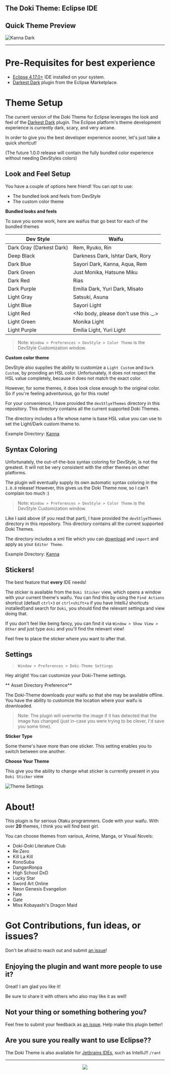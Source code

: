 The Doki Theme: Eclipse IDE
---

## Quick Theme Preview

![Kanna Dark](documentationAssets/kanna_dark_code.png)

---

# Pre-Requisites for best experience

- [Eclipse 4.17.0+](https://www.eclipse.org/) IDE installed on your system.
- [Darkest Dark](https://marketplace.eclipse.org/content/darkest-dark-theme-devstyle) plugin from the Eclipse Marketplace.

# Theme Setup

The current version of the Doki Theme for Eclipse leverages the look and feel of the [Darkest Dark](https://marketplace.eclipse.org/content/darkest-dark-theme-devstyle) plugin.
The Eclipse platform's theme development experience is currently dark, scary, and very arcane. 

In order to give you the best developer experience sooner, let's just take a quick shortcut!

(The future 1.0.0 release will contain the fully bundled color experience without needing DevStyles colors)

## Look and Feel Setup

You have a couple of options here friend! You can opt to use:

- The bundled look and feels from DevStyle
- The custom color theme

**Bundled looks and feels**

To save you some work, here are waifus that go best for each of the bundled themes

| Dev Style | Waifu |
| --- | --- |
| Dark Gray (Darkest Dark) | Rem, Ryuko, Rin |
| Deep Black | Darkness Dark, Ishtar Dark, Rory |
| Dark Blue | Sayori Dark, Kanna, Aqua, Rem |
| Dark Green | Just Monika, Hatsune Miku |
| Dark Red | Rias |
| Dark Purple | Emilia Dark, Yuri Dark, Misato |
| Light Gray | Satsuki, Asuna |
| Light Blue | Sayori Light |
| Light Red | <No body, please don't use this ._.> |
| Light Green | Monika Light |
| Light Purple | Emilia Light, Yuri Light |

> Note: `Window > Preferences > DevStyle > Color Theme` is the DevStyle Customization window.

**Custom color theme**

DevStyle also supplies the ability to customize a `Light Custom` and `Dark Custom`, by providing an HSL color.
Unfortunately, it does not respect the HSL value completely, because it does not match the exact color.

However, for some themes, it does look close enough to the original color.
So if you're feeling adventurous, go for this route!

For your convenience, I have provided the `devStlyeThemes` directory in this repository.
This directory contains all the current supported Doki Themes. 

The directory includes a file whose name is base HSL value you can use to set the Light/Dark custom theme to.

Example Directory: [Kanna](https://github.com/doki-theme/doki-theme-eclipse/tree/master/devStyleThemes/DM:%20Kanna)

## Syntax Coloring

Unfortunately, the out-of-the-box syntax coloring for DevStyle, is not the greatest.
It will not be very consistent with the other themes on other platforms.

The plugin will eventually supply its own automatic syntax coloring in the `1.0.0` release!
However, this gives us the Doki Theme now, so I can't complain too much :)

> Note: `Window > Preferences > DevStyle > Color Theme` is the DevStyle Customization window.


Like I said above (if you read that part), I have provided the `devStlyeThemes` directory in this repository.
This directory contains all the current supported Doki Themes.

The directory includes a xml file which you can [download](https://webapps.stackexchange.com/a/87957) and `import` and apply as your `Editor Theme`.

Example Directory: [Kanna](https://github.com/doki-theme/doki-theme-eclipse/tree/master/devStyleThemes/DM:%20Kanna)

## Stickers!

The best feature that **every** IDE needs!

The sticker is available from the `Doki Sticker` view, which opens a window with your current theme's waifu.
You can find this by using the `Find Actions` shortcut (default `ctrl+3` or `ctrl+shift+a` if you have IntelliJ shortcuts installed!)and search for `Doki`, you should find the relevant settings and view doing that.

If you don't feel like being fancy, you can find it via `Window > Show View > Other` and just type `doki` and you'll find the relevant view!

Feel free to place the sticker where you want to after that.

## Settings

> `Window > Preferences > Doki-Theme Settings`

Hey alright! You can customize your Doki-Theme settings.

** Asset Directory Preference**

The Doki-Theme downloads your waifu so that she may be available offline.
You have the ability to customize the location where your waifu is downloaded.

> Note: The plugin will overwrite the image if it has detected that the image has changed
> (just in-case you were trying to be clever, I'd save you some time).

**Sticker Type**

Some theme's have more than one sticker. 
This setting enables you to switch between one another.

**Choose Your Theme**

This give you the ability to change what sticker is currently present in you `Doki Sticker` view

![Theme Settings](documentationAssets/ThemeSettings.png)

# About!

This plugin is for serious Otaku programmers.
Code with your waifu. With over **20** themes,
I think you will find best girl.

You can choose themes from various, Anime, Manga, or Visual Novels:

- Doki-Doki Literature Club
- Re:Zero
- Kill La Kill
- KonoSuba
- DanganRonpa
- High School DxD
- Lucky Star
- Sword Art Online
- Neon Genesis Evangelion
- Fate
- Gate
- Miss Kobayashi's Dragon Maid

# Got Contributions, fun ideas, or issues?

Don't be afraid to reach out and submit [an issue](https://github.com/doki-theme/doki-theme-eclipse/issues/new)!

## Enjoying the plugin and want more people to use it?

Great! I am glad you like it!

Be sure to share it with others who also may like it as well!

## Not your thing or something bothering you?

Feel free to submit your feedback as [an issue](https://github.com/doki-theme/doki-theme-eclipse/issues/new).
Help make this plugin better!

## Are you sure you really want to use Eclipse??

The Doki Theme is also available for [Jetbrains IDEs](https://github.com/doki-theme/doki-theme-jetbrains), such as IntelliJ!! `/rant`

---

<div align="center">
    <img src="https://doki.assets.unthrottled.io/misc/logo.svg" ></img>
</div>


